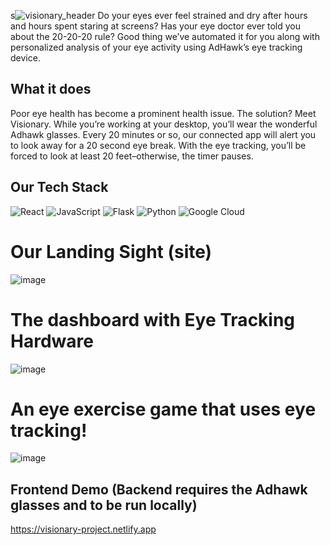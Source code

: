 s![visionary_header](https://github.com/stanleyylin/visionary/assets/88297063/7dcd4e95-ec4b-4ceb-8b17-01e5700e3957)
Do your eyes ever feel strained and dry after hours and hours spent staring at screens? Has your eye doctor ever told you about the 20-20-20 rule? Good thing we’ve automated it for you along with personalized analysis of your eye activity using AdHawk’s eye tracking device.

## What it does
Poor eye health has become a prominent health issue. The solution? Meet Visionary. While you’re working at your desktop, you’ll wear the wonderful Adhawk glasses. Every 20 minutes or so, our connected app will alert you to look away for a 20 second eye break. With the eye tracking, you’ll be forced to look at least 20 feet–otherwise, the timer pauses.

## Our Tech Stack
![React](https://img.shields.io/badge/react-%2320232a.svg?style=for-the-badge&logo=react&logoColor=%2361DAFB)
![JavaScript](https://img.shields.io/badge/javascript-%23323330.svg?style=for-the-badge&logo=javascript&logoColor=%23F7DF1E)
![Flask](https://img.shields.io/badge/flask-%23000.svg?style=for-the-badge&logo=flask&logoColor=white)
![Python](https://img.shields.io/badge/python-3670A0?style=for-the-badge&logo=python&logoColor=ffdd54)
![Google Cloud](https://img.shields.io/badge/Google_Cloud-4285F4?style=for-the-badge&logo=google-cloud&logoColor=white)

# Our Landing Sight (site)
![image](https://github.com/stanleyylin/visionary/assets/88297063/aff8d136-04b9-4247-bc81-962bf078792a)
# The dashboard with Eye Tracking Hardware
![image](https://github.com/stanleyylin/visionary/assets/88297063/2baa9280-e0a6-46d7-bdea-43c7ff8bc77d)
# An eye exercise game that uses eye tracking!
![image](https://github.com/stanleyylin/visionary/assets/88297063/bccb6ed6-c7a2-480a-9c87-01f42700e740)


## Frontend Demo (Backend requires the Adhawk glasses and to be run locally)
https://visionary-project.netlify.app

